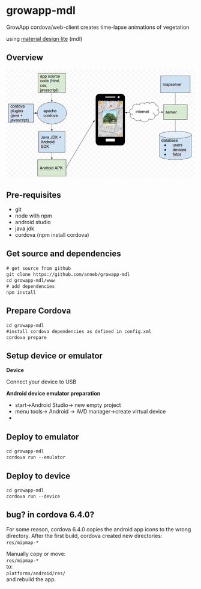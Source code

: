 # growapp-mdl
GrowApp cordova/web-client creates time-lapse animations of vegetation

using [material design lite](https://getmdl.io/) (mdl)

## Overview
![overview](overview.png)


## Pre-requisites
* git
* node with npm
* android studio
* java jdk
* cordova (npm install cordova)

## Get source and dependencies
```
# get source from github
git clone https://github.com/anneb/growapp-mdl
cd growapp-mdl/www
# add dependencies
npm install
```

## Prepare Cordova
```
cd growapp-mdl
#install cordova dependencies as defined in config.xml
cordova prepare
```

## Setup device or emulator
**Device**

Connect your device to USB

**Android device emulator preparation**

* start->Android Studio-> new empty project
* menu tools-> Android -> AVD manager->create virtual device
*

## Deploy to emulator
```
cd growapp-mdl
cordova run --emulator
```
## Deploy to device
```
cd growapp-mdl
cordova run --device
```



## bug? in cordova 6.4.0?
For some reason, cordova 6.4.0 copies the android app icons to the wrong directory.
After the first build, cordova created new directories:<br>
```res/mipmap-* ```

Manually copy or move:<br>
```res/mipmap-* ```
<br>to:<br>
```platforms/android/res/```
<br>and rebuild the app.
